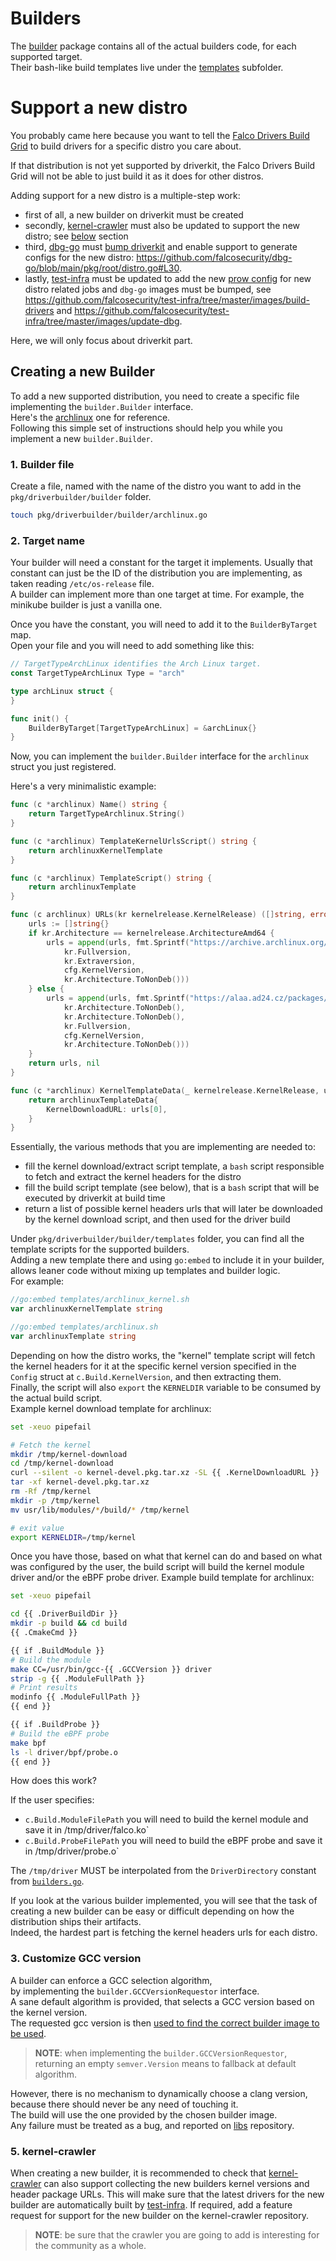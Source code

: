# Builders

The [builder](../pkg/driverbuilder/builder) package contains all of the actual builders code, for each supported target.  
Their bash-like build templates live under the [templates](../pkg/driverbuilder/builder/templates) subfolder.

# Support a new distro

You probably came here because you want to tell the [Falco Drivers Build Grid](https://github.com/falcosecurity/test-infra/tree/master/driverkit) to
build drivers for a specific distro you care about.

If that distribution is not yet supported by driverkit, the Falco Drivers Build Grid will not be able to just build it as it does for other distros.

Adding support for a new distro is a multiple-step work:
* first of all, a new builder on driverkit must be created
* secondly, [kernel-crawler](https://github.com/falcosecurity/kernel-crawler) must also be updated to support the new distro; see [below](#5-kernel-crawler) section
* third, [dbg-go](https://github.com/falcosecurity/dbg-go) must [bump driverkit](https://github.com/falcosecurity/dbg-go?tab=readme-ov-file#bumping-driverkit) and enable support to generate configs for the new distro: https://github.com/falcosecurity/dbg-go/blob/main/pkg/root/distro.go#L30.
* lastly, [test-infra](https://github.com/falcosecurity/test-infra) must be updated to add the new [prow config](https://github.com/falcosecurity/test-infra/tree/master/config/jobs/build-drivers) for new distro related jobs and `dbg-go` images must be bumped, see https://github.com/falcosecurity/test-infra/tree/master/images/build-drivers and https://github.com/falcosecurity/test-infra/tree/master/images/update-dbg.

Here, we will only focus about driverkit part.

## Creating a new Builder

To add a new supported distribution, you need to create a specific file implementing the `builder.Builder` interface.  
Here's the [archlinux](../pkg/driverbuilder/builder/archlinux.go) one for reference.  
Following this simple set of instructions should help you while you implement a new `builder.Builder`.

### 1. Builder file

Create a file, named with the name of the distro you want to add in the `pkg/driverbuilder/builder` folder.

```bash
touch pkg/driverbuilder/builder/archlinux.go
```

### 2. Target name

Your builder will need a constant for the target it implements. Usually that constant
can just be the ID of the distribution you are implementing, as taken reading `/etc/os-release` file.  
A builder can implement more than one target at time. For example, the minikube builder is just a vanilla one.

Once you have the constant, you will need to add it to the `BuilderByTarget` map.  
Open your file and you will need to add something like this:

```go
// TargetTypeArchLinux identifies the Arch Linux target.
const TargetTypeArchLinux Type = "arch"

type archLinux struct {
}

func init() {
	BuilderByTarget[TargetTypeArchLinux] = &archLinux{}
}
```

Now, you can implement the `builder.Builder` interface for the `archlinux` struct
you just registered.

Here's a very minimalistic example:

```go
func (c *archlinux) Name() string {
    return TargetTypeArchlinux.String()
}

func (c *archlinux) TemplateKernelUrlsScript() string { 
	return archlinuxKernelTemplate 
}

func (c *archlinux) TemplateScript() string {
    return archlinuxTemplate
}

func (c archlinux) URLs(kr kernelrelease.KernelRelease) ([]string, error) {
    urls := []string{}
    if kr.Architecture == kernelrelease.ArchitectureAmd64 {
        urls = append(urls, fmt.Sprintf("https://archive.archlinux.org/packages/l/linux-headers/linux-headers-%s.%s-%d-%s.pkg.tar.xz",
            kr.Fullversion,
            kr.Extraversion,
            cfg.KernelVersion,
            kr.Architecture.ToNonDeb()))
    } else {
        urls = append(urls, fmt.Sprintf("https://alaa.ad24.cz/packages/l/linux-%s-headers/linux-%s-headers-%s-%d-%s.pkg.tar.xz",
            kr.Architecture.ToNonDeb(),
            kr.Architecture.ToNonDeb(),
            kr.Fullversion,
            cfg.KernelVersion,
            kr.Architecture.ToNonDeb()))
    }
    return urls, nil
}

func (c *archlinux) KernelTemplateData(_ kernelrelease.KernelRelease, urls []string) interface{} {
    return archlinuxTemplateData{
        KernelDownloadURL: urls[0],
    }
}
```

Essentially, the various methods that you are implementing are needed to:
* fill the kernel download/extract script template, a `bash` script responsible to fetch and extract the kernel headers for the distro
* fill the build script template (see below), that is a `bash` script that will be executed by driverkit at build time
* return a list of possible kernel headers urls that will later be downloaded by the kernel download script, and then used for the driver build

Under `pkg/driverbuilder/builder/templates` folder, you can find all the template scripts for the supported builders.  
Adding a new template there and using `go:embed` to include it in your builder, allows leaner code
without mixing up templates and builder logic.  
For example:

```go
//go:embed templates/archlinux_kernel.sh
var archlinuxKernelTemplate string

//go:embed templates/archlinux.sh
var archlinuxTemplate string
```

Depending on how the distro works, the "kernel" template script will fetch the kernel headers for it at the specific kernel version specified
in the `Config` struct at `c.Build.KernelVersion`, and then extracting them.  
Finally, the script will also `export` the `KERNELDIR` variable to be consumed by the actual build script.  
Example kernel download template for archlinux:
```bash
set -xeuo pipefail

# Fetch the kernel
mkdir /tmp/kernel-download
cd /tmp/kernel-download
curl --silent -o kernel-devel.pkg.tar.xz -SL {{ .KernelDownloadURL }}
tar -xf kernel-devel.pkg.tar.xz
rm -Rf /tmp/kernel
mkdir -p /tmp/kernel
mv usr/lib/modules/*/build/* /tmp/kernel

# exit value
export KERNELDIR=/tmp/kernel
```

Once you have those, based on what that kernel can do and based on what was configured
by the user, the build script will build the kernel module driver and/or the eBPF probe driver.
Example build template for archlinux:
```bash
set -xeuo pipefail

cd {{ .DriverBuildDir }}
mkdir -p build && cd build
{{ .CmakeCmd }}

{{ if .BuildModule }}
# Build the module
make CC=/usr/bin/gcc-{{ .GCCVersion }} driver
strip -g {{ .ModuleFullPath }}
# Print results
modinfo {{ .ModuleFullPath }}
{{ end }}

{{ if .BuildProbe }}
# Build the eBPF probe
make bpf
ls -l driver/bpf/probe.o
{{ end }}
```

How does this work?

If the user specifies:

- `c.Build.ModuleFilePath` you will need to build the kernel module and save it in /tmp/driver/falco.ko`
- `c.Build.ProbeFilePath` you will need to build the eBPF probe and save it in /tmp/driver/probe.o`

The `/tmp/driver` MUST be interpolated from the `DriverDirectory` constant from [`builders.go`](/pkg/driverbuilder/builder/builders.go).

If you look at the various builder implemented, you will see that the task of creating a new builder
can be easy or difficult depending on how the distribution ships their artifacts.  
Indeed, the hardest part is fetching the kernel headers urls for each distro.

### 3. Customize GCC version

A builder can enforce a GCC selection algorithm,  
by implementing the `builder.GCCVersionRequestor` interface.  
A sane default algorithm is provided, that selects a GCC version based on the kernel version.   
The requested gcc version is then [used to find the correct builder image to be used](builder_images.md#selection-algorithm).  

> **NOTE**: when implementing the `builder.GCCVersionRequestor`, returning an empty `semver.Version` means to fallback at default algorithm.

However, there is no mechanism to dynamically choose a clang version, because there should never be any need of touching it.   
The build will use the one provided by the chosen builder image.  
Any failure must be treated as a bug, and reported on [libs](https://github.com/falcosecurity/libs) repository.

### 5. kernel-crawler

When creating a new builder, it is recommended to check that [kernel-crawler](https://github.com/falcosecurity/kernel-crawler)
can also support collecting the new builders kernel versions and header package URLs. This will make sure that the latest drivers
for the new builder are automatically built by [test-infra](https://github.com/falcosecurity/test-infra). If required, add a feature request
for support for the new builder on the kernel-crawler repository.  

> **NOTE**: be sure that the crawler you are going to add is interesting for the community as a whole.